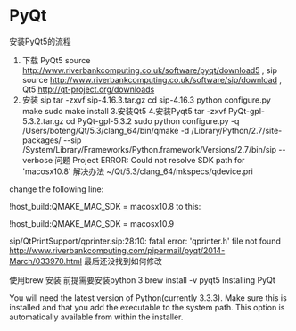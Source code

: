# PyQt
安装PyQt5的流程
  1. 下载 PyQt5 source http://www.riverbankcomputing.co.uk/software/pyqt/download5  ,
     sip source http://www.riverbankcomputing.co.uk/software/sip/download  ,
     Qt5 http://qt-project.org/downloads  
  2. 安装 sip 
     tar -zxvf sip-4.16.3.tar.gz
     cd sip-4.16.3
     python configure.py
     make
     sudo make install
   3.安装Qt5
   4.安装Pyqt5
    tar -zxvf PyQt-gpl-5.3.2.tar.gz
    cd PyQt-gpl-5.3.2
    sudo python configure.py -q /Users/boteng/Qt/5.3/clang_64/bin/qmake -d         /Library/Python/2.7/site-packages/ --sip             /System/Library/Frameworks/Python.framework/Versions/2.7/bin/sip --verbose
问题
Project ERROR: Could not resolve SDK path for 'macosx10.8'
解决办法
~/Qt/5.3/clang_64/mkspecs/qdevice.pri



change the following line:

!host_build:QMAKE_MAC_SDK = macosx10.8
to this:

!host_build:QMAKE_MAC_SDK = macosx10.9


sip/QtPrintSupport/qprinter.sip:28:10: fatal error: 'qprinter.h' file not found
http://www.riverbankcomputing.com/pipermail/pyqt/2014-March/033970.html
最后还没找到如何修改

使用brew 安装  前提需要安装python 3
brew install -v pyqt5
Installing PyQt

You will need the latest version of Python(currently 3.3.3). Make sure this is installed and that you add the executable to the system path. This option is automatically available from within the installer.

